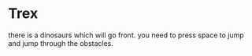 # Trex
there is a dinosaurs which will go front. you need to press space to jump and jump through the obstacles.
